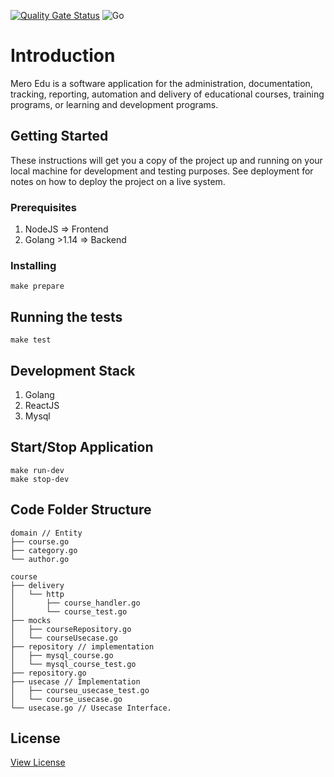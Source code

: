 [![Quality Gate Status](https://sonarcloud.io/api/project_badges/measure?project=meroedu_meroedu&metric=alert_status)](https://sonarcloud.io/dashboard?id=meroedu_meroedu)
![Go](https://github.com/meroedu/meroedu/workflows/Go/badge.svg?branch=master)
# Introduction
Mero Edu is a software application for the administration, documentation, tracking, reporting, automation and delivery of educational courses, training programs, or learning and development programs.

## Getting Started

These instructions will get you a copy of the project up and running on your local machine for development and testing purposes. See deployment for notes on how to deploy the project on a live system.

### Prerequisites

1. NodeJS       => Frontend
2. Golang >1.14 => Backend

### Installing

`make prepare`

## Running the tests

`make test`

## Development Stack
1. Golang
2. ReactJS
3. Mysql

## Start/Stop Application
```
make run-dev
make stop-dev
```


## Code Folder Structure

```
domain // Entity
├── course.go
├── category.go
└── author.go 

course
├── delivery
│   └── http
│       ├── course_handler.go
│       └── course_test.go
├── mocks
│   ├── courseRepository.go
│   └── courseUsecase.go
├── repository // implementation
│   ├── mysql_course.go
│   └── mysql_course_test.go
├── repository.go 
├── usecase // Implementation
│   ├── courseu_usecase_test.go
│   └── course_usecase.go
└── usecase.go // Usecase Interface.
```


## License
[View License](https://github.com/meroedu/meroedu/blob/master/LICENSE)